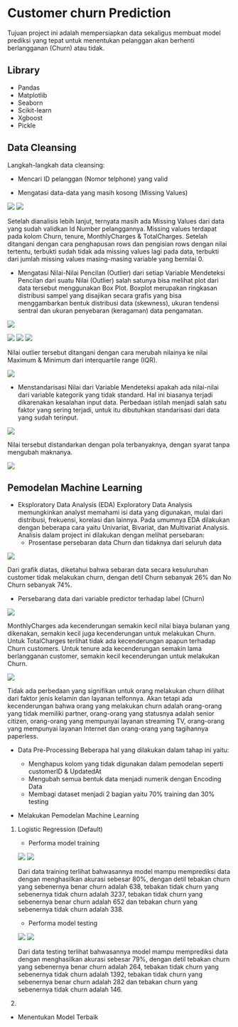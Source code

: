 # Customer churn Prediction
Tujuan project ini adalah mempersiapkan data sekaligus membuat model prediksi yang tepat untuk menentukan pelanggan akan berhenti berlangganan (Churn) atau tidak.

## Library
- Pandas
- Matplotlib
- Seaborn
- Scikit-learn
- Xgboost
- Pickle

## Data Cleansing

Langkah-langkah data cleansing:
- Mencari ID pelanggan (Nomor telphone) yang valid

- Mengatasi data-data yang masih kosong (Missing Values)

![](https://github.com/irfanarga/Customer_churn_Prediction/blob/master/images/Data_Cleansing/Missing%20value.png)
![](https://github.com/irfanarga/Customer_churn_Prediction/blob/master/images/Data_Cleansing/Missing%20value%20handled.png)

Setelah dianalisis lebih lanjut, ternyata masih ada Missing Values dari data yang sudah validkan Id Number pelanggannya. Missing values terdapat pada kolom Churn, tenure, MonthlyCharges & TotalCharges. Setelah ditangani dengan cara penghapusan rows dan pengisian rows dengan nilai tertentu, terbukti sudah tidak ada missing values lagi pada data, terbukti dari jumlah missing values masing-masing variable yang bernilai 0.

- Mengatasi Nilai-Nilai Pencilan (Outlier) dari setiap Variable
Mendeteksi Pencilan dari suatu Nilai (Outlier) salah satunya bisa melihat plot dari data tersebut menggunakan Box Plot. Boxplot merupakan ringkasan distribusi sampel yang disajikan secara grafis yang bisa menggambarkan bentuk distribusi data (skewness), ukuran tendensi sentral dan ukuran penyebaran (keragaman) data pengamatan. 

![](https://github.com/irfanarga/Customer_churn_Prediction/blob/master/images/Data_Cleansing/Data%20ada%20outlier.png)

![](https://github.com/irfanarga/Customer_churn_Prediction/blob/master/images/Data_Cleansing/Boxplot%20tenure.png)
![](https://github.com/irfanarga/Customer_churn_Prediction/blob/master/images/Data_Cleansing/Boxplot%20monthly%20charge.png)
![](https://github.com/irfanarga/Customer_churn_Prediction/blob/master/images/Data_Cleansing/Boxplot%20total%20charge.png)

Nilai outlier tersebut ditangani dengan cara merubah nilainya ke nilai Maximum & Minimum dari interquartile range (IQR).

![](https://github.com/irfanarga/Customer_churn_Prediction/blob/master/images/Data_Cleansing/outlier%20handled.png)

- Menstandarisasi Nilai dari Variable
Mendeteksi apakah ada nilai-nilai dari variable kategorik yang tidak standard. Hal ini biasanya terjadi dikarenakan kesalahan input data. Perbedaan istilah menjadi salah satu faktor yang sering terjadi, untuk itu dibutuhkan standarisasi dari data yang sudah terinput.

![](https://github.com/irfanarga/Customer_churn_Prediction/blob/master/images/Data_Cleansing/Nilai%20tidak%20standar.png)

Nilai tersebut distandarkan dengan pola terbanyaknya, dengan syarat tanpa mengubah maknanya.

![](https://github.com/irfanarga/Customer_churn_Prediction/blob/master/images/Data_Cleansing/nilai%20standar.png)

## Pemodelan Machine Learning
- Eksploratory Data Analysis (EDA)
Exploratory Data Analysis memungkinkan analyst memahami isi data yang digunakan, mulai dari distribusi, frekuensi, korelasi dan lainnya. Pada umumnya EDA dilakukan dengan beberapa cara yaitu Univariat, Bivariat, dan Multivariat Analysis. Analisis dalam project ini dilakukan dengan melihat persebaran:
  - Prosentase persebaran data Churn dan tidaknya dari seluruh data
  
![](https://github.com/irfanarga/Customer_churn_Prediction/blob/master/images/pemodelan/Persentase%20pelanggan%20Churn.png)

Dari grafik diatas, diketahui bahwa sebaran data secara kesuluruhan customer tidak melakukan churn, dengan detil Churn sebanyak 26% dan No Churn sebanyak 74%.
  
  - Persebarang data dari variable predictor terhadap label (Churn)

![](https://github.com/irfanarga/Customer_churn_Prediction/blob/master/images/pemodelan/EDA%20predictor%20terhadap%20churn.png)

MonthlyCharges ada kecenderungan semakin kecil nilai biaya bulanan yang dikenakan, semakin kecil juga kecenderungan untuk melakukan Churn. Untuk TotalCharges terlihat tidak ada kecenderungan apapun terhadap Churn customers. Untuk tenure ada kecenderungan semakin lama berlangganan customer, semakin kecil kecenderungan untuk melakukan Churn.

![](https://github.com/irfanarga/Customer_churn_Prediction/blob/master/images/pemodelan/EDA%20predictor%20kategorik%20terhadap%20churn.png)

Tidak ada perbedaan yang signifikan untuk orang melakukan churn dilihat dari faktor jenis kelamin dan layanan telfonnya. Akan tetapi ada kecenderungan bahwa orang yang melakukan churn adalah orang-orang yang tidak memiliki partner, orang-orang yang statusnya adalah senior citizen, orang-orang yang mempunyai layanan streaming TV, orang-orang yang mempunyai layanan Internet dan orang-orang yang tagihannya paperless.

- Data Pre-Processing
Beberapa hal yang dilakukan dalam tahap ini yaitu:
   - Menghapus kolom yang tidak digunakan dalam pemodelan seperti customerID & UpdatedAt
   - Mengubah semua bentuk data menjadi numerik dengan Encoding Data
   - Membagi dataset menjadi 2 bagian yaitu 70% training dan 30% testing

- Melakukan Pemodelan Machine Learning
1. Logistic Regression (Default)
   - Performa model training
   
   ![](https://github.com/irfanarga/Customer_churn_Prediction/blob/master/images/pemodelan/LR%20matrix%20train.png)
   ![](https://github.com/irfanarga/Customer_churn_Prediction/blob/master/images/pemodelan/LR%20matrix%20plot%20train.png)
   
   Dari data training terlihat bahwasannya model mampu memprediksi data dengan menghasilkan akurasi sebesar 80%, dengan detil tebakan churn yang sebenernya benar churn adalah      638, tebakan tidak churn yang sebenernya tidak churn adalah 3237, tebakan tidak churn yang sebenernya benar churn adalah 652 dan tebakan churn yang sebenernya tidak churn        adalah 338.
   
   - Performa model testing
   
   ![](https://github.com/irfanarga/Customer_churn_Prediction/blob/master/images/pemodelan/LR%20matrix%20tes.png)
   ![](https://github.com/irfanarga/Customer_churn_Prediction/blob/master/images/pemodelan/LR%20matrix%20plot%20test.png)

   Dari data testing terlihat bahwasannya model mampu memprediksi data dengan menghasilkan akurasi sebesar 79%, dengan detil tebakan churn yang sebenernya benar churn adalah        264, tebakan tidak churn yang sebenernya tidak churn adalah 1392, tebakan tidak churn yang sebenernya benar churn adalah 282 dan tebakan churn yang sebenernya tidak churn        adalah 146.

2.  

- Menentukan Model Terbaik
